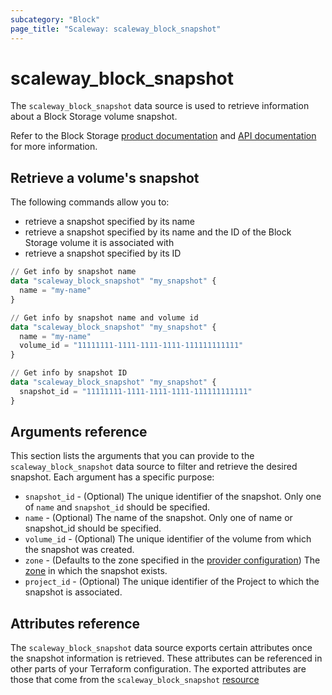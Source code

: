 ```yaml
---
subcategory: "Block"
page_title: "Scaleway: scaleway_block_snapshot"
---
```


# scaleway_block_snapshot

The `scaleway_block_snapshot` data source is used to retrieve information about a Block Storage volume snapshot.

Refer to the Block Storage [product documentation](https://www.scaleway.com/en/docs/storage/block/) and [API documentation](https://www.scaleway.com/en/developers/api/block/) for more information.

## Retrieve a volume's snapshot

The following commands allow you to:

- retrieve a snapshot specified by its name
- retrieve a snapshot specified by its name and the ID of the Block Storage volume it is associated with
- retrieve a snapshot specified by its ID

```terraform
// Get info by snapshot name
data "scaleway_block_snapshot" "my_snapshot" {
  name = "my-name"
}

// Get info by snapshot name and volume id
data "scaleway_block_snapshot" "my_snapshot" {
  name = "my-name"
  volume_id = "11111111-1111-1111-1111-111111111111"
}

// Get info by snapshot ID
data "scaleway_block_snapshot" "my_snapshot" {
  snapshot_id = "11111111-1111-1111-1111-111111111111"
}
```

## Arguments reference

This section lists the arguments that you can provide to the `scaleway_block_snapshot` data source to filter and retrieve the desired snapshot. Each argument has a specific purpose:

- `snapshot_id` - (Optional) The unique identifier of the snapshot. Only one of `name` and `snapshot_id` should be specified.
- `name` - (Optional) The name of the snapshot. Only one of name or snapshot_id should be specified.
- `volume_id` - (Optional) The unique identifier of the volume from which the snapshot was created.
- `zone` - (Defaults to the zone specified in the [provider configuration](../index.md#zone)) The [zone](../guides/regions_and_zones.md#zones) in which the snapshot exists.
- `project_id` - (Optional) The unique identifier of the Project to which the snapshot is associated.

## Attributes reference

The `scaleway_block_snapshot` data source exports certain attributes once the snapshot information is retrieved. These attributes can be referenced in other parts of your Terraform configuration. The exported attributes are those that come from the `scaleway_block_snapshot` [resource](../resources/block_snapshot.md)
